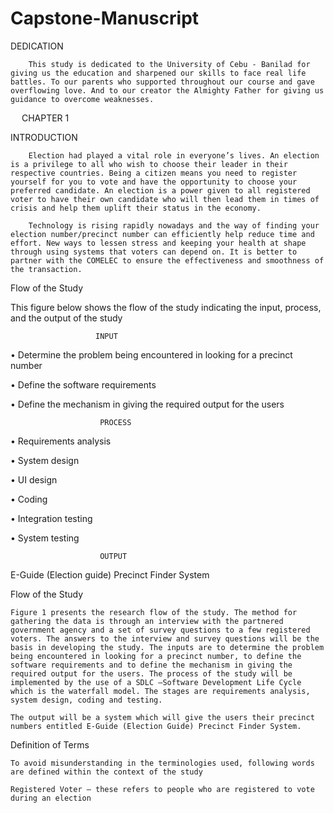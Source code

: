 # Capstone-Manuscript


DEDICATION
		
		This study is dedicated to the University of Cebu - Banilad for giving us the education and sharpened our skills to face real life battles. To our parents who supported throughout our course and gave overflowing love. And to our creator the Almighty Father for giving us guidance to overcome weaknesses. 
 
CHAPTER 1

INTRODUCTION
		
		Election had played a vital role in everyone’s lives. An election is a privilege to all who wish to choose their leader in their respective countries. Being a citizen means you need to register yourself for you to vote and have the opportunity to choose your preferred candidate. An election is a power given to all registered voter to have their own candidate who will then lead them in times of crisis and help them uplift their status in the economy.
		
		Technology is rising rapidly nowadays and the way of finding your election number/precinct number can efficiently help reduce time and effort. New ways to lessen stress and keeping your health at shape through using systems that voters can depend on. It is better to partner with the COMELEC to ensure the effectiveness and smoothness of the transaction.



Flow of the Study

This figure below shows the flow of the study indicating the input, process, and the output of the study

                       INPUT                     
		       
•	Determine the problem being encountered in looking for a precinct number

•	Define the software requirements 

•	Define the mechanism in giving the required output for the users

                        PROCESS
•	Requirements analysis

•	System design

•	UI design

•	Coding

•	Integration  testing

•	System testing

                        OUTPUT
E-Guide (Election guide) Precinct Finder System





Flow of the Study

	Figure 1 presents the research flow of the study. The method for gathering the data is through an interview with the partnered government agency and a set of survey questions to a few registered voters. The answers to the interview and survey questions will be the basis in developing the study. The inputs are to determine the problem being encountered in looking for a precinct number, to define the software requirements and to define the mechanism in giving the required output for the users. The process of the study will be implemented by the use of a SDLC –Software Development Life Cycle which is the waterfall model. The stages are requirements analysis, system design, coding and testing.
	
	The output will be a system which will give the users their precinct numbers entitled E-Guide (Election Guide) Precinct Finder System.



Definition of Terms

	To avoid misunderstanding in the terminologies used, following words are defined within the context of the study
	
	Registered Voter – these refers to people who are registered to vote during an election
 
